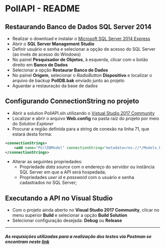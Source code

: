 # PollAPI - README 

## Restaurando Banco de Dados  SQL Server 2014

- Realizar o download e instalar o [Microsoft SQL Server 2014 Express](https://www.microsoft.com/pt-br/download/details.aspx?id=42299)
- Abrir o **SQL Server Management Studio**
- Definir usuário e senha e selecionar a opção de acesso do SQL Server (ao invés de acesso do Windows)
- No painel **Pesquisador de Objetos**, à esquerda, clicar com o botão direito em **Banco de Dados**
- Selecionar a opção **Restaurar Banco de Dados**
- No painel **Origem**, selecionar o *RadioButton* **Dispositivo** e localizar o arquivo de backup **PollDB.bak** enviado junto ao projeto
- Aguardar a restauração da base de dados

## Configurando ConnectionString no projeto
- Abrir a solution PollAPI.sln utilizando o [Vistual Studio 2017 Community](https://www.visualstudio.com/pt-br/thank-you-downloading-visual-studio/?sku=Community&rel=15)
- Localizar e abrir o arquivo **Web.config** na pasta raiz do projeto por meio do *Solution Explorer* 
- Procurar a região definida para a string de conexão na linha 71, que estará desta forma:

```xml
<connectionStrings>
    <add name="PollDBModel" connectionString="metadata=res://*/Models.PollDBModels.csdl|res://*/Models.PollDBModels.ssdl|res://*/Models.PollDBModels.msl;provider=System.Data.SqlClient;provider connection string=&quot;data source=TRAIRA\SQLEXPRESS;initial catalog=PollDB;user id=sa;password=1800dz10;MultipleActiveResultSets=True;App=EntityFramework&quot;" providerName="System.Data.EntityClient" />
</connectionStrings>
```

- Alterar as seguintes propriedades:
    - Propriedade *data source* com o endereço do servidor ou instância SQL Server em que a API será hospedada;
    - Propriedades *user id* e *password* com o usuário e senha cadastrados no SQL Server;


## Executando a API no Visual Studio
- Com o projeto ainda aberto no **Visual Studio 2017 Community**, clicar no menu superior **Build** e selecionar a opção **Build Solution**
- Selecionar configuração desejada: **Debug** ou **Release**
 

----
#####  As requisições utilizadas para a realização dos testes via Postman se encontram neste [link](https://documenter.getpostman.com/view/1436800/poll-api-requests/6tgWNAa) 


